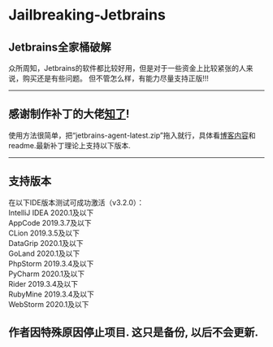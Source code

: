 # Jailbreaking-Jetbrains
## Jetbrains全家桶破解
众所周知，Jetbrains的软件都比较好用，但是对于一些资金上比较紧张的人来说，购买还是有些问题。
但不管怎么样，有能力尽量支持正版!!!   
***
## 感谢制作补丁的大佬[知了](https://github.com/pengzhile)!    
使用方法很简单，把“jetbrains-agent-latest.zip”拖入就行，具体看[博客内容](https://zhile.io/2018/08/25/jetbrains-license-server-crack.html)和readme.最新补丁理论上支持以下版本.     
***
## 支持版本
在以下IDE版本测试可成功激活（v3.2.0）：   
IntelliJ IDEA 2020.1及以下    
AppCode 2019.3.7及以下    
CLion 2019.3.5及以下    
DataGrip 2020.1及以下    
GoLand 2020.1及以下    
PhpStorm 2019.3.4及以下    
PyCharm 2020.1及以下    
Rider 2019.3.4及以下     
RubyMine 2019.3.4及以下     
WebStorm 2020.1及以下     

## 作者因特殊原因停止项目. 这只是备份, 以后不会更新.                   

